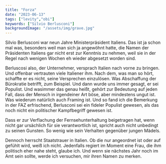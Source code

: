 ```yaml
---
title: "Forza"
date: "2023-06-13"
tags: ["levity","obi"]
keywords: ["Silvio Berlusconi"]
backgroundImage: "/assets/img/grave.jpg"
---
```

Silvio Berlusconi war neun Jahre Ministerpräsident Italiens. Das ist ja schon mal was, besonders weil man sich ja angewöhnt hatte, die Namen der Präsidenten Italiens gar nicht erst zur Kenntnis zu nehmen, weil sie in der Regel nach wenigen Wochen eh wieder abgesetzt worden sind.

Berluscosi also, der Unternehmer, versprach Italien nach vorne zu bringen. Und offenbar vertrauten viele Italiener ihm. Nach dem, was man so hört, schaffte er es nicht, seine Versprechen einzulösen. Was Abschaffung der Bürokratie betrifft, zum Beispiel. Und dann wurde uns immer gesagt, er sei Populist. Und wasimmer das genau heißt, gehört zur Bedeutung auf jeden Fall, dass der Mensch in irgendeiner Art böse, aber mindestens ungut ist. Was wiederum natürlich auch Framing ist. Und so fand ich die Bemerkung in der FAZ erfrischend, Berlusconi sei ein fideler Populist gewesen, als das noch nicht ein politischer Kampfbegriff gewesen ist.

Dass er zur Verflachung der Fernsehunterhaltung beigetragen hat, wenn nicht gar ursächlich für sie verantwortlich ist, spricht auch nicht unbedingt zu seinen Gunsten. So wenig wie sein Verhalten gegenüber jungen Mädels.

Dennoch herrscht Staatstrauer in Italien. Ob die nur angeordnet ist oder auf gefühlt wird, weiß ich nicht. Jedenfalls regiert im Moment eine Frau, die ihm politisch eher nahe steht, glaube ich. Und wenn sie nächstes Jahr noch im Amt sein sollte, werde ich versuchen, mir ihren Namen zu merken.